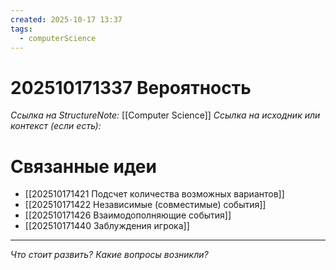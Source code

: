 ```yaml
---
created: 2025-10-17 13:37
tags:
  - computerScience
---
```

# 202510171337 Вероятность

*Ссылка на StructureNote:* [[Computer Science]] 
*Ссылка на исходник или контекст (если есть):* 

# Связанные идеи

- [[202510171421 Подсчет количества возможных вариантов]]
- [[202510171422 Независимые (совместимые) события]] 
- [[202510171426 Взаимодополняющие события]] 
- [[202510171440 Заблуждения игрока]] 
---

*Что стоит развить? Какие вопросы возникли?*

